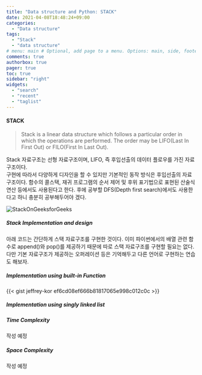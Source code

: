 ```yaml
---
title: "Data structure and Python: STACK"
date: 2021-04-08T18:48:24+09:00
categories:
  - "Data structure"
tags:
  - "Stack"
  - "data structure"
# menu: main # Optional, add page to a menu. Options: main, side, footer
comments: true
authorbox: true
pager: true
toc: true
sidebar: "right"
widgets:
  - "search"
  - "recent"
  - "taglist"
---
```

#### STACK
> Stack is a linear data structure which follows a particular order in which the operations are performed.
  The order may be LIFO(Last In First Out) or FILO(First In Last Out).

Stack 자료구조는 선형 자료구조이며, LIFO, 즉 후입선출의 데이터 플로우를 가진 자료구조이다. </br>
구현에 따라서 다양하게 디자인을 할 수 있지만 기본적인 동작 방식은 후입선출의 자료구조이다.
함수의 콜스택, 재귀 프로그램의 순서 제어 및 후위 표기법으로 표현된 산술식 연산 등에서도 사용된다고 한다. 
후에 공부할 DFS(Depth first search)에서도 사용한다고 하니 충분히 공부해두어야 겠다.</br>

![StackOnGeeksforGeeks](https://media.geeksforgeeks.org/wp-content/cdn-uploads/gq/2013/03/stack.png)

##### Stack Implementation and design
아래 코드는 간단하게 스택 자료구조를 구현한 것이다. 이미 파이썬에서의 배열 관련 함수로 append()와 pop()를 제공하기 때문에 따로 스택 자료구조를
구현할 필요는 없다. 다만 기본 자료구조가 제공하는 오퍼레이션 등은 기억해두고 다른 언어로 구현하는 연습도 해보자.
##### Implementation using built-in Function
{{< gist jeffrey-kor ef6cd08ef666b81817065e998c012c0c >}}

##### Implementation using singly linked list

##### Time Complexity
작성 예정
##### Space Complexity
작성 예정





















